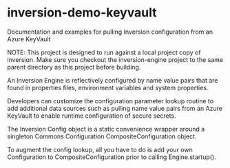 # inversion-demo-keyvault
Documentation and examples for pulling Inversion configuration from an Azure KeyVault

NOTE: This project is designed to run against a local project copy of inversion.  Make sure you checkout the inversion-engine project to the same parent directory as this project before building.

An Inversion Engine is reflectively configured by name value pairs that are found in properties files, environment variables and system properties.  

Developers can customize the configuration parameter lookup routine to add additional data sources such as pulling name value pairs from an Azure KeyVault to enable runtime configuration of secure secrets.

The Inversion Config object is a static convenience wrapper around a singleton Commons Configuration CompositeConfiguration object.  

To augment the config lookup, all you have to do is add your own Configuration to CompositeConfiguration prior to calling Engine.startup().


  